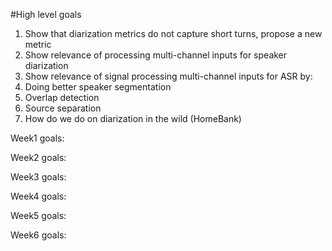 #High level goals

1. Show that diarization metrics do not capture short turns, propose a new metric
2. Show relevance of processing multi-channel inputs for speaker diarization
3. Show relevance of signal processing multi-channel inputs for ASR by:
  1. Doing better speaker segmentation
  2. Overlap detection
  3. Source separation
4. How do we do on diarization in the wild (HomeBank)

Week1 goals:


Week2 goals:

Week3 goals:

Week4 goals:

Week5 goals:

Week6 goals:

